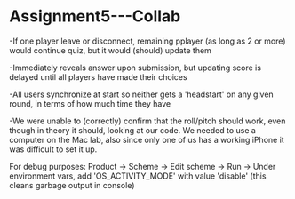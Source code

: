 # Assignment5---Collab



-If one player leave or disconnect, remaining pplayer (as long as 2 or more) would continue quiz, but it would (should) update them

-Immediately reveals answer upon submission, but updating score is delayed until all players have made their choices

-All users synchronize at start so neither gets a 'headstart' on any given round, in terms of how much time they have

-We were unable to (correctly) confirm that the roll/pitch should work, even though in theory it should, looking at our code. We needed to use a computer on the Mac lab, also since only one of us has a working iPhone it was difficult to set it up.


For debug purposes:
Product -> Scheme -> Edit scheme -> Run -> Under environment vars, add 'OS_ACTIVITY_MODE' with value 'disable'
(this cleans garbage output in console)

